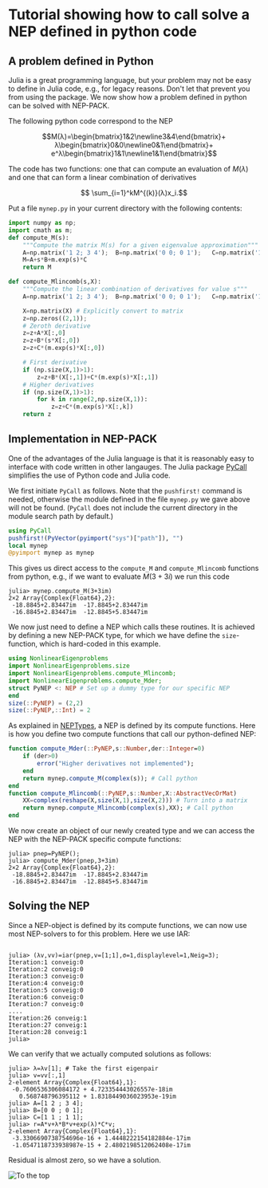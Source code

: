 # Tutorial showing how to call solve a NEP defined in python code

## A problem defined in Python

Julia is a great programming language,
but your problem may not be easy to define in Julia code, e.g., for legacy reasons.
Don't let that prevent you from using the package.
We now show how a problem defined in python can be solved
with NEP-PACK.

The following python code correspond to the NEP
```math
M(λ)=\begin{bmatrix}1&2\newline3&4\end{bmatrix}+
λ\begin{bmatrix}0&0\newline0&1\end{bmatrix}+
e^λ\begin{bmatrix}1&1\newline1&1\end{bmatrix}
```
The code has two functions:
one that can compute an evaluation of $M(λ)$ and
one that can form a linear combination of derivatives
```math
  \sum_{i=1}^kM^{(k)}(λ)x_i.
```
Put a file  `mynep.py`  in your current directory with the following contents:
```python
import numpy as np;
import cmath as m;
def compute_M(s):
    """Compute the matrix M(s) for a given eigenvalue approximation"""
    A=np.matrix('1 2; 3 4');  B=np.matrix('0 0; 0 1');   C=np.matrix('1 1; 1 1');
    M=A+s*B+m.exp(s)*C
    return M

def compute_Mlincomb(s,X):
    """Compute the linear combination of derivatives for value s"""
    A=np.matrix('1 2; 3 4');  B=np.matrix('0 0; 0 1');   C=np.matrix('1 1; 1 1');

    X=np.matrix(X) # Explicitly convert to matrix
    z=np.zeros((2,1));
    # Zeroth derivative
    z=z+A*X[:,0]
    z=z+B*(s*X[:,0])
    z=z+C*(m.exp(s)*X[:,0])

    # First derivative
    if (np.size(X,1)>1):
        z=z+B*(X[:,1])+C*(m.exp(s)*X[:,1])
    # Higher derivatives
    if (np.size(X,1)>1):
        for k in range(2,np.size(X,1)):
            z=z+C*(m.exp(s)*X[:,k])
    return z
```

## Implementation in NEP-PACK

One of the advantages of the Julia language is that it
is reasonably easy to interface with code written in
other langauges. The Julia package [PyCall](https://github.com/JuliaPy/PyCall.jl)
simplifies the use of Python code and Julia code.


We first initiate `PyCall` as follows. Note that the `pushfirst!` command
is needed, otherwise the module defined in the file `mynep.py` we gave
above will not be found. (`PyCall` does not include the current directory in the module search path by default.)

```julia
using PyCall
pushfirst!(PyVector(pyimport("sys")["path"]), "")
local mynep
@pyimport mynep as mynep
```
This gives us direct access to the `compute_M`
and `compute_Mlincomb` functions from python, e.g.,
if we want to evaluate $M(3+3i)$ we run this code
```julia-repl
julia> mynep.compute_M(3+3im)
2×2 Array{Complex{Float64},2}:
 -18.8845+2.83447im  -17.8845+2.83447im
 -16.8845+2.83447im  -12.8845+5.83447im
```

We now just need to define a NEP which calls these routines.
It is achieved by defining a new NEP-PACK type, for
which we have define the `size`-function, which is
hard-coded in this example.

```julia
using NonlinearEigenproblems
import NonlinearEigenproblems.size
import NonlinearEigenproblems.compute_Mlincomb;
import NonlinearEigenproblems.compute_Mder;
struct PyNEP <: NEP # Set up a dummy type for our specific NEP
end
size(::PyNEP) = (2,2)
size(::PyNEP,::Int) = 2
```
As explained in [NEPTypes](types.md), a NEP is defined by
its compute functions. Here is how you define two compute functions
that call our python-defined NEP:
```julia
function compute_Mder(::PyNEP,s::Number,der::Integer=0)
    if (der>0)
        error("Higher derivatives not implemented");
    end
    return mynep.compute_M(complex(s)); # Call python
end
function compute_Mlincomb(::PyNEP,s::Number,X::AbstractVecOrMat)
    XX=complex(reshape(X,size(X,1),size(X,2))) # Turn into a matrix
    return mynep.compute_Mlincomb(complex(s),XX); # Call python
end
```
We now create an object of our newly created type and we can access the
NEP with the NEP-PACK specific compute functions:
```julia-repl
julia> pnep=PyNEP();
julia> compute_Mder(pnep,3+3im)
2×2 Array{Complex{Float64},2}:
 -18.8845+2.83447im  -17.8845+2.83447im
 -16.8845+2.83447im  -12.8845+5.83447im
```

## Solving the NEP

Since a NEP-object is defined by its compute functions,
we can now use most NEP-solvers to for this problem.
Here we use IAR:
```julia-repl

julia> (λv,vv)=iar(pnep,v=[1;1],σ=1,displaylevel=1,Neig=3);
Iteration:1 conveig:0
Iteration:2 conveig:0
Iteration:3 conveig:0
Iteration:4 conveig:0
Iteration:5 conveig:0
Iteration:6 conveig:0
Iteration:7 conveig:0
....
Iteration:26 conveig:1
Iteration:27 conveig:1
Iteration:28 conveig:1
julia>
```
We can verify that we actually computed solutions as follows:
```julia-repl
julia> λ=λv[1]; # Take the first eigenpair
julia> v=vv[:,1]
2-element Array{Complex{Float64},1}:
 -0.7606536306084172 + 4.723354443026557e-18im
   0.568748796395112 + 1.8318449036023953e-19im
julia> A=[1 2 ; 3 4];
julia> B=[0 0 ; 0 1];
julia> C=[1 1 ; 1 1];
julia> r=A*v+λ*B*v+exp(λ)*C*v;
2-element Array{Complex{Float64},1}:
 -3.3306690738754696e-16 + 1.4448222154182884e-17im
 -1.0547118733938987e-15 + 2.4802198512062408e-17im
```
Residual is almost zero, so we have a solution.

![To the top](http://jarlebring.se/onepixel.png?NEPPACKDOC_PYTHON1)
